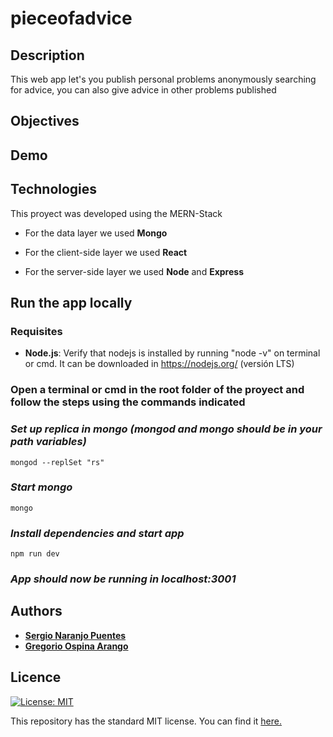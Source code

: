 # pieceofadvice
## Description
This web app let's you publish personal problems anonymously searching for advice, you can also give advice in other problems published

## Objectives

## Demo

## Technologies
This proyect was developed using the MERN-Stack

- For the data layer we used **Mongo**

- For the client-side layer we used **React**

- For the server-side layer we used **Node** and **Express**

## Run the app locally

### Requisites
- **Node.js**: Verify that nodejs is installed by running "node -v" on terminal or cmd. It can be downloaded in https://nodejs.org/ (versión LTS)

### Open a terminal or cmd in the root folder of the proyect and follow the steps using the commands indicated

### *Set up replica in mongo (mongod and mongo should be in your path variables)*
```
mongod --replSet "rs"
```

### *Start mongo*
```
mongo
```

### *Install dependencies and start app*
```
npm run dev
```
### *App should now be running in localhost:3001*

## Authors
* [__Sergio Naranjo Puentes__](https://github.com/snaranjop1)
* [__Gregorio Ospina Arango__](https://github.com/gregorioospina)


## Licence
[![License: MIT](https://img.shields.io/badge/License-MIT-yellow.svg)](https://opensource.org/licenses/MIT)

This repository has the standard MIT license. You can find it [here.](https://github.com/snaranjop1/pieceofadvice/blob/master/LICENSE)
